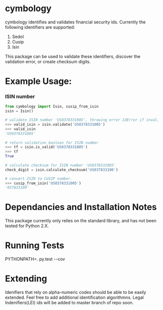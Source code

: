# cymbology
cymbology identifies and validates financial security ids.  Currently the following identifiers are supported:

1. Sedol
2. Cusip
3. Isin


This package can be used to validate these identifiers, discover the validation error, or create checksum digits.

# Example Usage:

### ISIN number
```python
from cymbology import Isin, cusip_from_isin
isin = Isin()

# validate ISIN number 'US0378331005', throwing error IdError if invalid
>>> valid_isin = isin.validate('US0378331005')
>>> valid_isin
'US0378331005'
    
# return validation boolean for ISIN number
>>> tf = isin.is_valid('US0378331005')
>>> tf
True
    
# calculate checksum for ISIN number 'US0378331005'
check_digit = isin.calculate_checksum('US037833100')

# convert ISIN to CUSIP number.
>>> cusip_from_isin('US0378331005')
'037833100'
```

# Dependancies and Installation Notes

This package currently only relies on the standard library, and has not been tested for Python 2.X.

# Running Tests

PYTHONPATH=. py.test --cov

# Extending

Idenifiers that rely on alpha-numeric codes should be able to be easily extended.  Feel free to add additional identification algorithmns.  Legal Indenifiers(LEI) ids will be added to master branch of repo soon.
